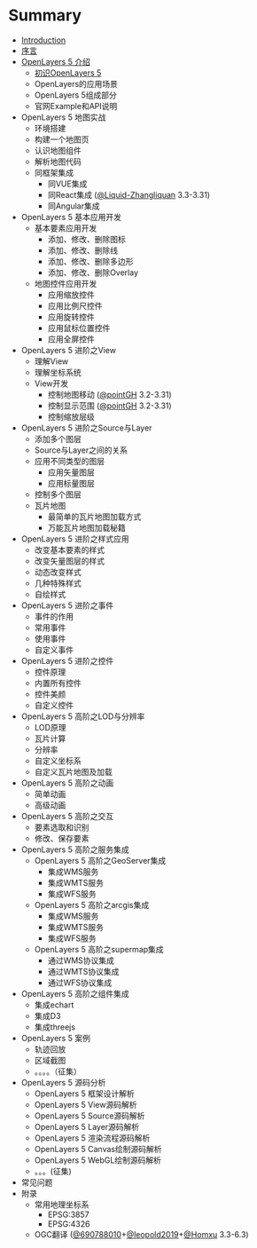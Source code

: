 # Summary

* [Introduction](readme.md)
* [序言](ch01/index.md)
* [OpenLayers 5 介绍](ch02/index.md)
    * [初识OpenLayers 5](ch02/01.md)
    * OpenLayers的应用场景
    * OpenLayers 5组成部分
    * 官网Example和API说明
* OpenLayers 5 地图实战
    * 环境搭建
    * 构建一个地图页
    * 认识地图组件
    * 解析地图代码
    * 同框架集成
        * 同VUE集成
        * 同React集成 ([@Liquid-Zhangliquan](https://github.com/Liquid-Zhangliquan) 3.3-3.31)
        * 同Angular集成
* OpenLayers 5 基本应用开发
    * 基本要素应用开发
        * 添加、修改、删除图标
        * 添加、修改、删除线
        * 添加、修改、删除多边形
        * 添加、修改、删除Overlay
    * 地图控件应用开发
        * 应用缩放控件
        * 应用比例尺控件
        * 应用旋转控件
        * 应用鼠标位置控件
        * 应用全屏控件
* OpenLayers 5 进阶之View
    * 理解View
    * 理解坐标系统
    * View开发
        * 控制地图移动 ([@pointGH](https://github.com/pointGH) 3.2-3.31)
        * 控制显示范围 ([@pointGH](https://github.com/pointGH) 3.2-3.31)
        * 控制缩放层级
* OpenLayers 5 进阶之Source与Layer
    * 添加多个图层
    * Source与Layer之间的关系
    * 应用不同类型的图层
        * 应用矢量图层
        * 应用标量图层
    * 控制多个图层
    * 瓦片地图
        * 最简单的瓦片地图加载方式
        * 万能瓦片地图加载秘籍
* OpenLayers 5 进阶之样式应用
    * 改变基本要素的样式
    * 改变矢量图层的样式
    * 动态改变样式
    * 几种特殊样式
    * 自绘样式
* OpenLayers 5 进阶之事件
    * 事件的作用
    * 常用事件
    * 使用事件
    * 自定义事件
* OpenLayers 5 进阶之控件
    * 控件原理
    * 内置所有控件
    * 控件美颜
    * 自定义控件
* OpenLayers 5 高阶之LOD与分辨率
    * LOD原理
    * 瓦片计算
    * 分辨率
    * 自定义坐标系
    * 自定义瓦片地图及加载
* OpenLayers 5 高阶之动画
    * 简单动画
    * 高级动画
* OpenLayers 5 高阶之交互
    * 要素选取和识别
    * 修改、保存要素
* OpenLayers 5 高阶之服务集成
    * OpenLayers 5 高阶之GeoServer集成
        * 集成WMS服务
        * 集成WMTS服务
        * 集成WFS服务
    * OpenLayers 5 高阶之arcgis集成
        * 集成WMS服务
        * 集成WMTS服务
        * 集成WFS服务
    * OpenLayers 5 高阶之supermap集成
        * 通过WMS协议集成
        * 通过WMTS协议集成
        * 通过WFS协议集成
* OpenLayers 5 高阶之组件集成
    * 集成echart
    * 集成D3
    * 集成threejs
* OpenLayers 5 案例
    * 轨迹回放
    * 区域截图
    * 。。。。（征集）
* OpenLayers 5 源码分析
    * OpenLayers 5 框架设计解析
    * OpenLayers 5 View源码解析
    * OpenLayers 5 Source源码解析
    * OpenLayers 5 Layer源码解析
    * OpenLayers 5 渲染流程源码解析
    * OpenLayers 5 Canvas绘制源码解析
    * OpenLayers 5 WebGL绘制源码解析
    * 。。。(征集)
* 常见问题
* 附录
    * 常用地理坐标系
        * EPSG:3857
        * EPSG:4326
    * OGC翻译 ([@690788010](https://github.com/690788010])+[@leopold2019](https://github.com/leopold2019])+[@Homxu](https://github.com/homxuwang) 3.3-6.3)

